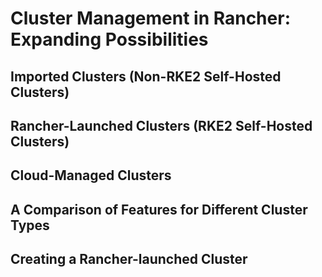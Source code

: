 # Cluster Management in Rancher: Expanding Possibilities


## Imported Clusters (Non-RKE2 Self-Hosted Clusters)


## Rancher-Launched Clusters (RKE2 Self-Hosted Clusters)


## Cloud-Managed Clusters


## A Comparison of Features for Different Cluster Types


## Creating a Rancher-launched Cluster